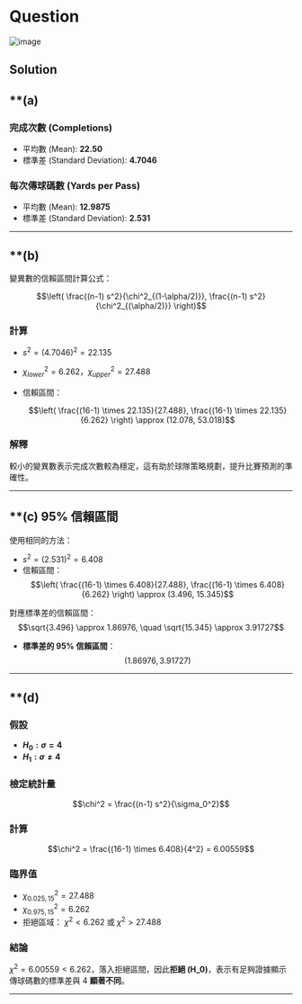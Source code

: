 # Question

![image](https://github.com/user-attachments/assets/f429f1a7-1b5d-4399-9c5c-1788ca4ce52e)


## Solution

## **(a) 
### **完成次數 (Completions)**
- 平均數 (Mean): **22.50**
- 標準差 (Standard Deviation): **4.7046**

### **每次傳球碼數 (Yards per Pass)**
- 平均數 (Mean): **12.9875**
- 標準差 (Standard Deviation): **2.531**

---

## **(b)
變異數的信賴區間計算公式：

$$\left( \frac{(n-1) s^2}{\chi^2_{(1-\alpha/2)}}, \frac{(n-1) s^2}{\chi^2_{(\alpha/2)}} \right)$$

### **計算**
- $s^2 = (4.7046)^2 = 22.135$
- $\chi^2_{lower} = 6.262，\chi^2_{upper} = 27.488$
- 信賴區間：

  $$\left( \frac{(16-1) \times 22.135}{27.488}, \frac{(16-1) \times 22.135}{6.262} \right) \approx (12.078, 53.018)$$
  

### **解釋**
較小的變異數表示完成次數較為穩定，這有助於球隊策略規劃，提升比賽預測的準確性。

---

## **(c) 95% 信賴區間
使用相同的方法：
- $s^2 = (2.531)^2 = 6.408$
- 信賴區間：
  $$\left( \frac{(16-1) \times 6.408}{27.488}, \frac{(16-1) \times 6.408}{6.262} \right)  \approx (3.496, 15.345)$$
  

對應標準差的信賴區間：
  $$\sqrt{3.496} \approx 1.86976, \quad \sqrt{15.345} \approx 3.91727$$

- **標準差的 95% 信賴區間**：
  $$(1.86976, 3.91727)$$
---

## **(d)
### **假設**
- **$H_0: \sigma = 4$**
- **$H_1: \sigma \neq 4$**

### **檢定統計量**
$$\chi^2 = \frac{(n-1) s^2}{\sigma_0^2}$$

### **計算**
$$\chi^2 = \frac{(16-1) \times 6.408}{4^2} = 6.00559$$

### **臨界值**
- $\chi^2_{0.025,15} = 27.488$
- $\chi^2_{0.975,15} = 6.262$
- 拒絕區域： $\chi^2 < 6.262$ 或 $\chi^2 > 27.488$

### **結論**
$\chi^2 = 6.00559 < 6.262$，落入拒絕區間，因此**拒絕 \(H_0\)**，表示有足夠證據顯示傳球碼數的標準差與 4 **顯著不同**。

---

